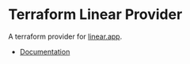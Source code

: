 # Terraform Linear Provider

A terraform provider for [linear.app](https://linear.app).

* [Documentation](https://registry.terraform.io/providers/terraform-community-providers/linear/latest/docs)
